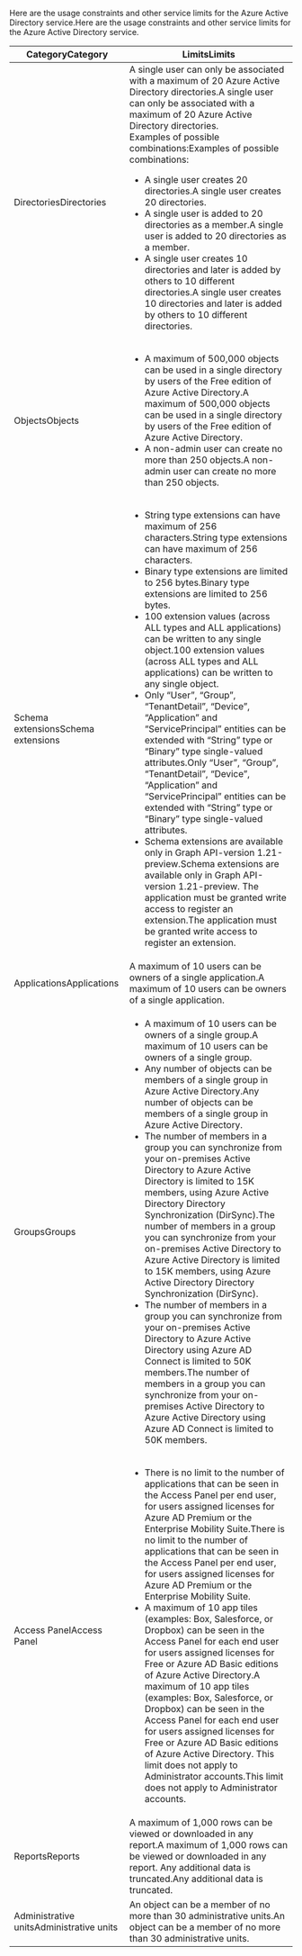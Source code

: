 <span data-ttu-id="49ffc-101">Here are the usage constraints and other service limits for the Azure Active Directory service.</span><span class="sxs-lookup"><span data-stu-id="49ffc-101">Here are the usage constraints and other service limits for the Azure Active Directory service.</span></span>

| <span data-ttu-id="49ffc-102">Category</span><span class="sxs-lookup"><span data-stu-id="49ffc-102">Category</span></span> | <span data-ttu-id="49ffc-103">Limits</span><span class="sxs-lookup"><span data-stu-id="49ffc-103">Limits</span></span> |
| --- | --- |
| <span data-ttu-id="49ffc-104">Directories</span><span class="sxs-lookup"><span data-stu-id="49ffc-104">Directories</span></span> |<span data-ttu-id="49ffc-105">A single user can only be associated with a maximum of 20 Azure Active Directory directories.</span><span class="sxs-lookup"><span data-stu-id="49ffc-105">A single user can only be associated with a maximum of 20 Azure Active Directory directories.</span></span><br /><span data-ttu-id="49ffc-106">Examples of possible combinations:</span><span class="sxs-lookup"><span data-stu-id="49ffc-106">Examples of possible combinations:</span></span> <ul> <li><span data-ttu-id="49ffc-107">A single user creates 20 directories.</span><span class="sxs-lookup"><span data-stu-id="49ffc-107">A single user creates 20 directories.</span></span></li><li><span data-ttu-id="49ffc-108">A single user is added to 20 directories as a member.</span><span class="sxs-lookup"><span data-stu-id="49ffc-108">A single user is added to 20 directories as a member.</span></span></li><li><span data-ttu-id="49ffc-109">A single user creates 10 directories and later is added by others to 10 different directories.</span><span class="sxs-lookup"><span data-stu-id="49ffc-109">A single user creates 10 directories and later is added by others to 10 different directories.</span></span></li></ul> |
| <span data-ttu-id="49ffc-110">Objects</span><span class="sxs-lookup"><span data-stu-id="49ffc-110">Objects</span></span> |<ul><li><span data-ttu-id="49ffc-111">A maximum of 500,000 objects can be used in a single directory by users of the Free edition of Azure Active Directory.</span><span class="sxs-lookup"><span data-stu-id="49ffc-111">A maximum of 500,000 objects can be used in a single directory by users of the Free edition of Azure Active Directory.</span></span></li><li><span data-ttu-id="49ffc-112">A non-admin user can create no more than 250 objects.</span><span class="sxs-lookup"><span data-stu-id="49ffc-112">A non-admin user can create no more than 250 objects.</span></span></li></ul> |
| <span data-ttu-id="49ffc-113">Schema extensions</span><span class="sxs-lookup"><span data-stu-id="49ffc-113">Schema extensions</span></span> |<ul><li><span data-ttu-id="49ffc-114">String type extensions can have maximum of 256 characters.</span><span class="sxs-lookup"><span data-stu-id="49ffc-114">String type extensions can have maximum of 256 characters.</span></span> </li><li><span data-ttu-id="49ffc-115">Binary type extensions are limited to 256 bytes.</span><span class="sxs-lookup"><span data-stu-id="49ffc-115">Binary type extensions are limited to 256 bytes.</span></span></li><li><span data-ttu-id="49ffc-116">100 extension values (across ALL types and ALL applications) can be written to any single object.</span><span class="sxs-lookup"><span data-stu-id="49ffc-116">100 extension values (across ALL types and ALL applications) can be written to any single object.</span></span></li><li><span data-ttu-id="49ffc-117">Only “User”, “Group”, “TenantDetail”, “Device”, “Application” and “ServicePrincipal” entities can be extended with “String” type or “Binary” type single-valued attributes.</span><span class="sxs-lookup"><span data-stu-id="49ffc-117">Only “User”, “Group”, “TenantDetail”, “Device”, “Application” and “ServicePrincipal” entities can be extended with “String” type or “Binary” type single-valued attributes.</span></span></li><li><span data-ttu-id="49ffc-118">Schema extensions are available only in Graph API-version 1.21-preview.</span><span class="sxs-lookup"><span data-stu-id="49ffc-118">Schema extensions are available only in Graph API-version 1.21-preview.</span></span> <span data-ttu-id="49ffc-119">The application must be granted write access to register an extension.</span><span class="sxs-lookup"><span data-stu-id="49ffc-119">The application must be granted write access to register an extension.</span></span></li></ul> |
| <span data-ttu-id="49ffc-120">Applications</span><span class="sxs-lookup"><span data-stu-id="49ffc-120">Applications</span></span> |<span data-ttu-id="49ffc-121">A maximum of 10 users can be owners of a single application.</span><span class="sxs-lookup"><span data-stu-id="49ffc-121">A maximum of 10 users can be owners of a single application.</span></span> |
| <span data-ttu-id="49ffc-122">Groups</span><span class="sxs-lookup"><span data-stu-id="49ffc-122">Groups</span></span> |<ul><li><span data-ttu-id="49ffc-123">A maximum of 10 users can be owners of a single group.</span><span class="sxs-lookup"><span data-stu-id="49ffc-123">A maximum of 10 users can be owners of a single group.</span></span></li><li><span data-ttu-id="49ffc-124">Any number of objects can be members of a single group in Azure Active Directory.</span><span class="sxs-lookup"><span data-stu-id="49ffc-124">Any number of objects can be members of a single group in Azure Active Directory.</span></span></li><li><span data-ttu-id="49ffc-125">The number of members in a group you can synchronize from your on-premises Active Directory to Azure Active Directory is limited to 15K members, using Azure Active Directory Directory Synchronization (DirSync).</span><span class="sxs-lookup"><span data-stu-id="49ffc-125">The number of members in a group you can synchronize from your on-premises Active Directory to Azure Active Directory is limited to 15K members, using Azure Active Directory Directory Synchronization (DirSync).</span></span></li><li><span data-ttu-id="49ffc-126">The number of members in a group you can synchronize from your on-premises Active Directory to Azure Active Directory using Azure AD Connect is limited to 50K members.</span><span class="sxs-lookup"><span data-stu-id="49ffc-126">The number of members in a group you can synchronize from your on-premises Active Directory to Azure Active Directory using Azure AD Connect is limited to 50K members.</span></span></li></ul> |
| <span data-ttu-id="49ffc-127">Access Panel</span><span class="sxs-lookup"><span data-stu-id="49ffc-127">Access Panel</span></span> |<ul><li><span data-ttu-id="49ffc-128">There is no limit to the number of applications that can be seen in the Access Panel per end user, for users assigned licenses for Azure AD Premium or the Enterprise Mobility Suite.</span><span class="sxs-lookup"><span data-stu-id="49ffc-128">There is no limit to the number of applications that can be seen in the Access Panel per end user, for users assigned licenses for Azure AD Premium or the Enterprise Mobility Suite.</span></span></li><li><span data-ttu-id="49ffc-129">A maximum of 10 app tiles (examples: Box, Salesforce, or Dropbox) can be seen in the Access Panel for each end user for users assigned licenses for Free or Azure AD Basic editions of Azure Active Directory.</span><span class="sxs-lookup"><span data-stu-id="49ffc-129">A maximum of 10 app tiles (examples: Box, Salesforce, or Dropbox) can be seen in the Access Panel for each end user for users assigned licenses for Free or Azure AD Basic editions of Azure Active Directory.</span></span> <span data-ttu-id="49ffc-130">This limit does not apply to Administrator accounts.</span><span class="sxs-lookup"><span data-stu-id="49ffc-130">This limit does not apply to Administrator accounts.</span></span></li></ul> |
| <span data-ttu-id="49ffc-131">Reports</span><span class="sxs-lookup"><span data-stu-id="49ffc-131">Reports</span></span> | <span data-ttu-id="49ffc-132">A maximum of 1,000 rows can be viewed or downloaded in any report.</span><span class="sxs-lookup"><span data-stu-id="49ffc-132">A maximum of 1,000 rows can be viewed or downloaded in any report.</span></span> <span data-ttu-id="49ffc-133">Any additional data is truncated.</span><span class="sxs-lookup"><span data-stu-id="49ffc-133">Any additional data is truncated.</span></span> |
| <span data-ttu-id="49ffc-134">Administrative units</span><span class="sxs-lookup"><span data-stu-id="49ffc-134">Administrative units</span></span> | <span data-ttu-id="49ffc-135">An object can be a member of no more than 30 administrative units.</span><span class="sxs-lookup"><span data-stu-id="49ffc-135">An object can be a member of no more than 30 administrative units.</span></span> |
